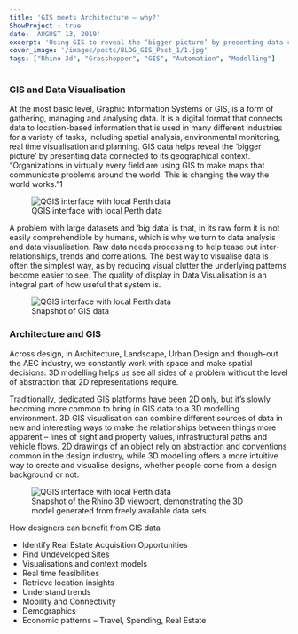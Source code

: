 ```yaml
---
title: 'GIS meets Architecture – why?'
ShowProject : true
date: 'AUGUST 13, 2019'
excerpt: 'Using GIS to reveal the ‘bigger picture’ by presenting data connected to its geographical context'
cover_image: '/images/posts/BLOG_GIS_Post_1/1.jpg'
tags: ["Rhino 3d", "Grasshopper", "GIS", "Automation", "Modelling"]
---
```


### GIS and Data Visualisation

At the most basic level, Graphic Information Systems or GIS, is a form of gathering, managing and analysing data. It is a digital format that connects data to location-based information that is used in many different industries for a variety of tasks, including spatial analysis, environmental monitoring, real time visualisation and planning. GIS data helps reveal the ‘bigger picture’ by presenting data connected to its geographical context. “Organizations in virtually every field are using GIS to make maps that communicate problems around the world. This is changing the way the world works.”1

<figure  class="mx-auto w-full ">
    <img src="\images\posts\BLOG_GIS_Post_1\2_1.jpg"   class="mx-auto w-full object-cover m-0" alt="QGIS interface with local Perth data"  />
       <figcaption class="mx-auto text-center">
  QGIS interface with local Perth data
   </figcaption>
</figure>

A problem with large datasets and ‘big data’ is that, in its raw form it is not easily comprehendible by humans, which is why we turn to data analysis and data visualisation. Raw data needs processing to help tease out inter-relationships, trends and correlations. The best way to visualise data is often the simplest way, as by reducing visual clutter the underlying patterns become easier to see. The quality of display in Data Visualisation is an integral part of how useful that system is. 
<figure  class="mx-auto w-full ">
    <img src="\images\posts\BLOG_GIS_Post_1\Artboard 1GISGRAPHIC.jpg"   class="mx-auto w-full object-cover m-0" alt="QGIS interface with local Perth data"  />
       <figcaption class="mx-auto text-center">
  Snapshot of GIS data
   </figcaption>
</figure>

### Architecture and GIS

Across design, in Architecture, Landscape, Urban Design and though-out the AEC industry, we constantly work with space and make spatial decisions. 3D modelling helps us see all sides of a problem without the level of abstraction that 2D representations require.

Traditionally, dedicated GIS platforms have been 2D only, but it’s slowly becoming more common to bring in GIS data to a 3D modelling environment. 3D GIS visualisation can combine different sources of data in new and interesting ways to make the relationships between things more apparent – lines of sight and property values, infrastructural paths and vehicle flows. 2D drawings of an object rely on abstraction and conventions common in the design industry, while 3D modelling offers a more intuitive way to create and visualise designs, whether people come from a design background or not. 

<figure  class="mx-auto w-full ">
    <img src="\images\posts\BLOG_GIS_Post_1\gis image 9.jpg"   class="mx-auto w-full object-cover m-0" alt="QGIS interface with local Perth data"  />
       <figcaption class="mx-auto text-center">
    Snapshot of the Rhino 3D viewport, demonstrating the 3D model generated from freely available data sets.
   </figcaption>
</figure>


How designers can benefit from GIS data

- Identify Real Estate Acquisition Opportunities
- Find Undeveloped Sites
- Visualisations and context models
- Real time feasibilities
- Retrieve location insights
- Understand trends
- Mobility and Connectivity
- Demographics
- Economic patterns – Travel, Spending, Real Estate


